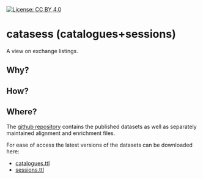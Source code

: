 [![License: CC BY 4.0](https://img.shields.io/badge/License-CC_BY_4.0-lightgrey.svg)](https://creativecommons.org/licenses/by/4.0/)

catasess (catalogues+sessions)
==============================

A view on exchange listings.


Why?
----



How?
----



Where?
------

The [github repository](https://github.com/ga-group/catasess/)
contains the published datasets as well as separately maintained
alignment and enrichment files.

For ease of access the latest versions of the datasets can be
downloaded here:

- [catalogues.ttl](catalogues.ttl)
- [sessions.ttl](sessions.ttl)

